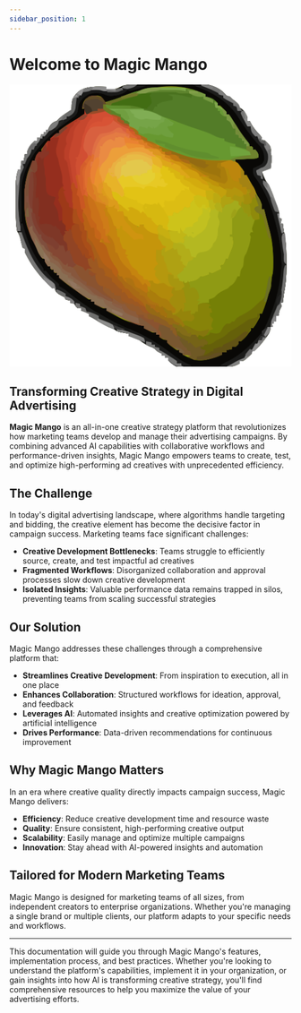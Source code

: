 ```yaml
---
sidebar_position: 1
---
```


# Welcome to Magic Mango

![Magic Mango - Your AI-Powered Creative Strategy Platform](../static/img/logo.svg)

## Transforming Creative Strategy in Digital Advertising

**Magic Mango** is an all-in-one creative strategy platform that revolutionizes how marketing teams develop and manage their advertising campaigns. By combining advanced AI capabilities with collaborative workflows and performance-driven insights, Magic Mango empowers teams to create, test, and optimize high-performing ad creatives with unprecedented efficiency.

## The Challenge

In today's digital advertising landscape, where algorithms handle targeting and bidding, the creative element has become the decisive factor in campaign success. Marketing teams face significant challenges:

- **Creative Development Bottlenecks**: Teams struggle to efficiently source, create, and test impactful ad creatives
- **Fragmented Workflows**: Disorganized collaboration and approval processes slow down creative development
- **Isolated Insights**: Valuable performance data remains trapped in silos, preventing teams from scaling successful strategies

## Our Solution

Magic Mango addresses these challenges through a comprehensive platform that:

- **Streamlines Creative Development**: From inspiration to execution, all in one place
- **Enhances Collaboration**: Structured workflows for ideation, approval, and feedback
- **Leverages AI**: Automated insights and creative optimization powered by artificial intelligence
- **Drives Performance**: Data-driven recommendations for continuous improvement

## Why Magic Mango Matters

In an era where creative quality directly impacts campaign success, Magic Mango delivers:

- **Efficiency**: Reduce creative development time and resource waste
- **Quality**: Ensure consistent, high-performing creative output
- **Scalability**: Easily manage and optimize multiple campaigns
- **Innovation**: Stay ahead with AI-powered insights and automation

## Tailored for Modern Marketing Teams

Magic Mango is designed for marketing teams of all sizes, from independent creators to enterprise organizations. Whether you're managing a single brand or multiple clients, our platform adapts to your specific needs and workflows.

---

This documentation will guide you through Magic Mango's features, implementation process, and best practices. Whether you're looking to understand the platform's capabilities, implement it in your organization, or gain insights into how AI is transforming creative strategy, you'll find comprehensive resources to help you maximize the value of your advertising efforts. 